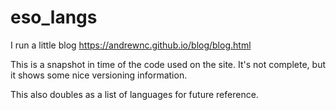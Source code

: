 # eso_langs

I run a little blog https://andrewnc.github.io/blog/blog.html

This is a snapshot in time of the code used on the site. It's not complete, but it shows some nice versioning information. 

This also doubles as a list of languages for future reference. 
